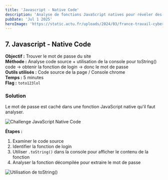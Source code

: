 ```yaml
---
title: 'Javascript - Native Code'
description: 'Analyse de fonctions JavaScript natives pour révéler des secrets'
pubDate: 'Jul 1 2025'
heroImage: 'https://static.actu.fr/uploads/2024/03/france-travail-cyberattaque-piratage-hackeurs.jpeg'
---
```


## 7. Javascript - Native Code

**Objectif :** Trouver le mot de passe du site  
**Méthode :** Analyse code source + utilisation de la console pour toString() code -> obtenir la fonction de login -> donc le mot de passe  
**Outils utilisés :** Code source de la page / Console chrome  
**Temps :** 5 minutes  
**Flag :** `toto123lol`

### Solution

Le mot de passe est caché dans une fonction JavaScript native qu'il faut analyser.

![Challenge JavaScript Native Code](/src/assets/root_me/Capture%20d'écran%202025-07-01%20à%2009.51.54.png)

**Étapes :**
1. Examiner le code source
2. Identifier la fonction de login
3. Utiliser `.toString()` dans la console pour afficher le contenu de la fonction
4. Analyser la fonction décompilée pour extraire le mot de passe

![Utilisation de toString()](/src/assets/root_me/Capture%20d'écran%202025-07-01%20à%2009.52.16.png)
